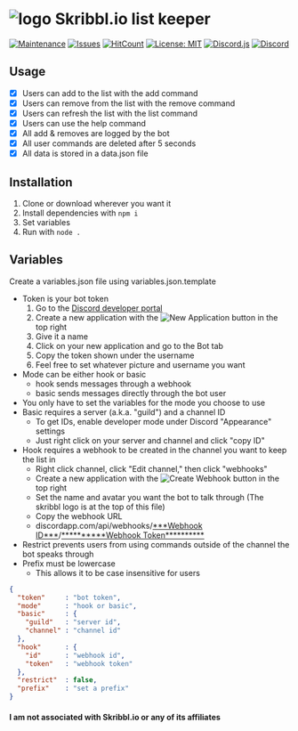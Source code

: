 # ![logo](https://skribbl.io/res/favicon.png) Skribbl.io list keeper
[![Maintenance](https://img.shields.io/badge/Maintained%3F-yes-green.svg?style=flat-square)](https://github.com/Gianni-Ingurgio/Skribbl.io-Keeper/graphs/commit-activity) [![Issues](https://img.shields.io/github/issues/Gianni-Ingurgio/Skribbl.io-Keeper?style=flat-square)](https://github.com/Gianni-Ingurgio/Skribbl.io-Keeper/issues) [![HitCount](http://hits.dwyl.com/Gianni-Ingurgio/Skribbl.io-Keeper.svg)](http://hits.dwyl.com/Gianni-Ingurgio/Skribbl.io-Keeper) [![License: MIT](https://img.shields.io/badge/License-MIT-A31F34.svg?style=flat-square)](./LICENSE.md) [![Discord.js](https://img.shields.io/badge/-Discord.js-7289da?logo=discord&logoColor=white&style=flat-square)](https://discord.js.org/) [![Discord](https://discordapp.com/api/guilds/686681540062740490/widget.png)](https://discord.gg/mHZ3Txf)

## Usage
- [x] Users can add to the list with the add command
- [x] Users can remove from the list with the remove command
- [x] Users can refresh the list with the list command
- [x] Users can use the help command
- [x] All add & removes are logged by the bot
- [x] All user commands are deleted after 5 seconds
- [x] All data is stored in a data.json file

## Installation
1. Clone or download wherever you want it
2. Install dependencies with `npm i`
3. Set variables
4. Run with `node .`

## Variables
Create a variables.json file using variables.json.template
- Token is your bot token
  1. Go to the [Discord developer portal](https://discord.com/developers/applications)
  2. Create a new application with the ![New Application](https://img.shields.io/badge/-New%20Application-7289da) button in the top right
  3. Give it a name
  4. Click on your new application and go to the Bot tab
  5. Copy the token shown under the username
  6. Feel free to set whatever picture and username you want
- Mode can be either hook or basic
  - hook sends messages through a webhook
  - basic sends messages directly through the bot user
- You only have to set the variables for the mode you choose to use
- Basic requires a server (a.k.a. "guild") and a channel ID
  - To get IDs, enable developer mode under Discord "Appearance" settings
  - Just right click on your server and channel and click "copy ID"
- Hook requires a webhook to be created in the channel you want to keep the list in
  - Right click channel, click "Edit channel," then click "webhooks"
  - Create a new application with the ![Create Webhook](https://img.shields.io/badge/-Create%20Webhook-7289da) button in the top right
  - Set the name and avatar you want the bot to talk through (The skribbl logo is at the top of this file)
  - Copy the webhook URL
  - discordapp.com/api/webhooks/<u>\*\*\*Webhook ID\*\*\*</u>/<u>\*\*\*\*\*\*\*\*\*\*Webhook Token\*\*\*\*\*\*\*\*\*\*</u>
- Restrict prevents users from using commands outside of the channel the bot speaks through
- Prefix must be lowercase
  - This allows it to be case insensitive for users

```json
{
  "token"     : "bot token",
  "mode"      : "hook or basic",
  "basic"     : {
    "guild"   : "server id",
    "channel" : "channel id"
  },
  "hook"      : {
    "id"      : "webhook id",
    "token"   : "webhook token"
  },
  "restrict"  : false,
  "prefix"    : "set a prefix"
}
```
#### I am not associated with Skribbl.io or any of its affiliates

